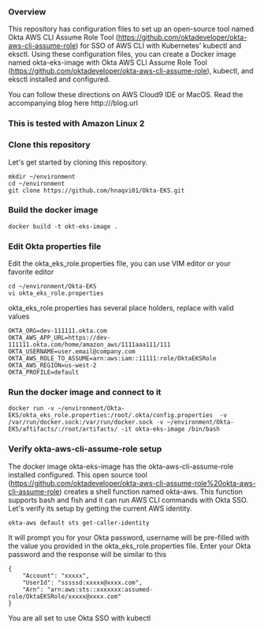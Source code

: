 ### Overview
This repository has configuration files to set up an open-source tool named Okta AWS CLI Assume Role Tool (https://github.com/oktadeveloper/okta-aws-cli-assume-role) for SSO of AWS CLI with Kubernetes' kubectl and eksctl. Using these configuration files, you can create a Docker image named okta-eks-image with Okta AWS CLI Assume Role Tool (https://github.com/oktadeveloper/okta-aws-cli-assume-role), kubectl, and eksctl installed and configured. 

 You can follow these directions on AWS Cloud9 IDE or MacOS. Read the accompanying blog here http:///blog.url
 
### This is tested with Amazon Linux 2 

### Clone this repository
Let's get started by cloning this repository.
```
mkdir ~/environment
cd ~/environment 
git clone https://github.com/hnaqvi01/Okta-EKS.git
```

### Build the docker image
```
docker build -t okt-eks-image .
```

### Edit Okta properties file 

Edit the okta_eks_role.properties file, you can use VIM editor or your favorite editor
```
cd ~/environment/Okta-EKS
vi okta_eks_role.properties
```

okta_eks_role.properties has several place holders, replace with valid values

```
OKTA_ORG=dev-111111.okta.com
OKTA_AWS_APP_URL=https://dev-111111.okta.com/home/amazon_aws/1111aaa111/111
OKTA_USERNAME=user.email@company.com
OKTA_AWS_ROLE_TO_ASSUME=arn:aws:iam::11111:role/OktaEKSRole
OKTA_AWS_REGION=us-west-2
OKTA_PROFILE=default
```

### Run the docker image and connect to it
```
docker run -v ~/environment/Okta-EKS/okta_eks_role.properties:/root/.okta/config.properties  -v /var/run/docker.sock:/var/run/docker.sock -v ~/environment/Okta-EKS/aftifacts/:/root/artifacts/ -it okta-eks-image /bin/bash
```

### Verify okta-aws-cli-assume-role setup
The docker image okta-eks-image has the okta-aws-cli-assume-role installed configured. This open source tool (https://github.com/oktadeveloper/okta-aws-cli-assume-role%20okta-aws-cli-assume-role) creates a shell function named okta-aws. This function supports bash and fish and it can run AWS CLI commands with Okta SSO. Let's verify its setup by getting the current AWS identity.

```
okta-aws default sts get-caller-identity
```

 It will prompt you for your Okta password, username will be pre-filled with the value you provided in the okta_eks_role.properties file. Enter your Okta password and the response will be similar to this


```
{
    "Account": "xxxxx", 
    "UserId": "sssssd:xxxxx@xxxx.com", 
    "Arn": "arn:aws:sts::xxxxxxx:assumed-role/OktaEKSRole/xxxxx@xxxx.com"
}
```

You are all set to use Okta SSO with kubectl
